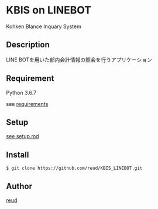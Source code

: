 KBIS on LINEBOT
====

Kohken Blance Inquary System

## Description
LINE BOTを用いた部内会計情報の照会を行うアプリケーション
## Requirement
Python 3.6.7

see [requirements](https://github.com/reud/KBIS_LINEBOT/blob/master/requirements.txt)
## Setup

[see setup.md](https://github.com/reud/KBIS_LINEBOT/blob/master/setup.md)


## Install
```
$ git clone https://github.com/reud/KBIS_LINEBOT.git
```




## Author

[reud](https://github.com/reud)
